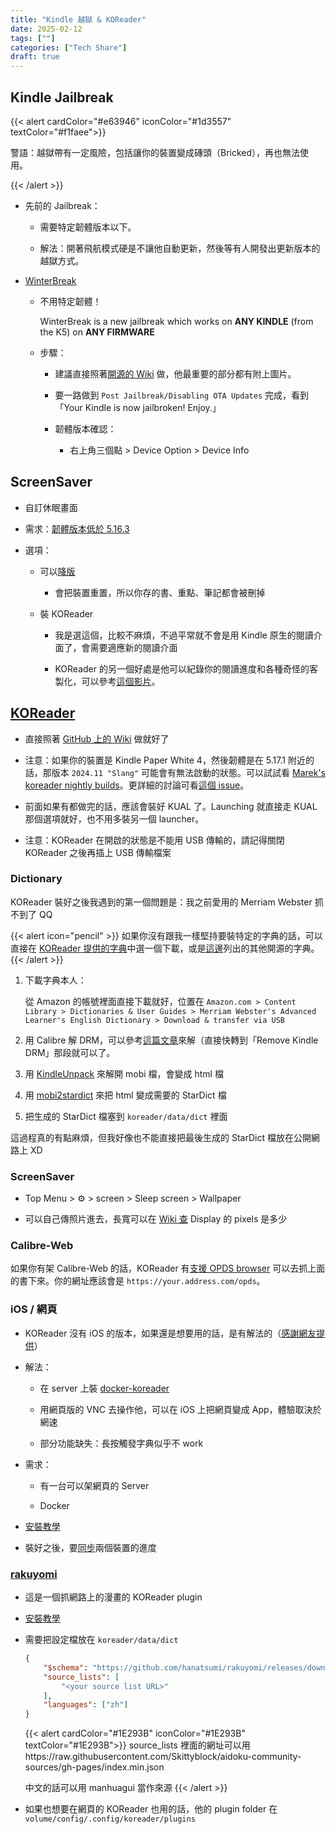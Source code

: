 ```yaml
---
title: "Kindle 越獄 & KOReader"
date: 2025-02-12
tags: [""]
categories: ["Tech Share"]
draft: true
---
```

## Kindle Jailbreak

{{< alert cardColor="#e63946" iconColor="#1d3557" textColor="#f1faee">}}

警語：越獄帶有一定風險，包括讓你的裝置變成磚頭（Bricked），再也無法使用。

{{< /alert >}}
<!--more-->

- 先前的 Jailbreak：

   - 需要特定韌體版本以下。

   - 解法：開著飛航模式硬是不讓他自動更新，然後等有人開發出更新版本的越獄方式。

- [WinterBreak](https://www.mobileread.com/forums/showthread.php?t=365372)

   - 不用特定韌體！

      WinterBreak is a new jailbreak which works on **ANY KINDLE** (from the K5) on **ANY FIRMWARE**

   - 步驟：

      - 建議直接照著[開源的 Wiki](https://kindlemodding.org/jailbreaking/WinterBreak/) 做，他最重要的部分都有附上圖片。

      - 要一路做到 `Post Jailbreak/Disabling OTA Updates` 完成，看到「Your Kindle is now jailbroken! Enjoy.」

      - 韌體版本確認：

         - 右上角三個點 > Device Option > Device Info

## ScreenSaver

- 自訂休眠畫面

- 需求：[韌體版本低於 5.16.3](https://www.mobileread.com/forums/showpost.php?p=4487524&postcount=3016)

- 選項：

   - 可以[降版](https://kindlemodding.org/firmware-and-flashing/downgrading/)

      - 會把裝置重置，所以你存的書、重點、筆記都會被刪掉

   - 裝 KOReader

      - 我是選這個，比較不麻煩，不過平常就不會是用 Kindle 原生的閱讀介面了，會需要適應新的閱讀介面

	  - KOReader 的另一個好處是他可以紀錄你的閱讀進度和各種奇怪的客製化，可以參考[這個影片](https://www.youtube.com/watch?v=HBKD7dh1rDU)。

## [KOReader](https://github.com/koreader/koreader)

- 直接照著 [GitHub 上的 Wiki](https://github.com/koreader/koreader/wiki/Installation-on-Kindle-devices) 做就好了

- 注意：如果你的裝置是 Kindle Paper White 4，然後韌體是在 5.17.1 附近的話，那版本 `2024.11 "Slang"` 可能會有無法啟動的狀態。可以試試看 [Marek's koreader nightly builds](https://fw.notmarek.com/khf/koreader/)。更詳細的討論可看[這個 issue](https://github.com/koreader/koreader/issues/12999#issuecomment-2569962928)。

- 前面如果有都做完的話，應該會裝好 KUAL 了。Launching 就直接走 KUAL 那個選項就好，也不用多裝另一個 launcher。

- 注意：KOReader 在開啟的狀態是不能用 USB 傳輸的，請記得關閉 KOReader 之後再插上 USB 傳輸檔案

### Dictionary

KOReader 裝好之後我遇到的第一個問題是：我之前愛用的 Merriam Webster 抓不到了 QQ

{{< alert icon="pencil" >}}
如果你沒有跟我一樣堅持要裝特定的字典的話，可以直接在 [KOReader 提供的字典](https://github.com/koreader/koreader/wiki/Dictionary-download)中選一個下載，或是[這邊](https://github.com/koreader/koreader/wiki/Dictionary-support#where-to-find--dictionaries)列出的其他開源的字典。
{{< /alert >}}

1. 下載字典本人：

   從 Amazon 的帳號裡面直接下載就好，位置在 `Amazon.com > Content Library > Dictionaries & User Guides > Merriam Webster's Advanced Learner's English Dictionary > Download & transfer via USB`

2. 用 Calibre 解 DRM，可以參考[這篇文章](https://www.reddit.com/r/Calibre/comments/1ck4w8e/2024_guide_on_removing_drm_from_kobo_kindle_ebooks/)來解（直接快轉到「Remove Kindle DRM」那段就可以了。

3. 用 [KindleUnpack](https://github.com/dougmassay/kindleunpack-calibre-plugin) 來解開 mobi 檔，會變成 html 檔

4. 用 [mobi2stardict](https://github.com/anezih/mobi2stardict/tree/main) 來把 html 變成需要的 StarDict 檔

5. 把生成的 StarDict 檔塞到 `koreader/data/dict` 裡面

這過程真的有點麻煩，但我好像也不能直接把最後生成的 StarDict 檔放在公開網路上 XD

### ScreenSaver

- Top Menu > ⚙︎ > screen > Sleep screen > Wallpaper

- 可以自己傳照片進去，長寬可以在 [Wiki 查](https://en.wikipedia.org/wiki/Amazon_Kindle#Device_specifications) Display 的 pixels 是多少

### Calibre-Web

如果你有架 Calibre-Web 的話，KOReader 有[支援 OPDS browser](https://github.com/koreader/koreader/wiki/OPDS-support) 可以去抓上面的書下來。你的網址應該會是 `https://your.address.com/opds`。

### iOS / 網頁

- KOReader 沒有 iOS 的版本，如果還是想要用的話，是有解法的（[感謝網友提供](https://www.facebook.com/groups/ereaderfamily/posts/7034302766626497)）

- 解法：

   - 在 server 上裝 [docker-koreader](https://github.com/zephyros-dev/docker-koreader)

   - 用網頁版的 VNC 去操作他，可以在 iOS 上把網頁變成 App，體驗取決於網速

   - 部分功能缺失：長按觸發字典似乎不 work

- 需求：

   - 有一台可以架網頁的 Server

   - Docker

- [安裝教學](https://github.com/zephyros-dev/docker-koreader?tab=readme-ov-file#installation)

- 裝好之後，要[同步](https://github.com/koreader/koreader/wiki/Progress-sync)兩個裝置的進度

### [rakuyomi](https://github.com/hanatsumi/rakuyomi)

- 這是一個抓網路上的漫畫的 KOReader plugin

- [安裝教學](https://github.com/hanatsumi/rakuyomi?tab=readme-ov-file#installation)

- 需要把設定檔放在 `koreader/data/dict` 
   
   ```json
   {
       "$schema": "https://github.com/hanatsumi/rakuyomi/releases/download/main/settings.schema.json",
       "source_lists": [
           "<your source list URL>"
       ],
       "languages": ["zh"]
   }
   ```

   {{< alert cardColor="#1E293B" iconColor="#1E293B" textColor="#1E293B">}}
   source_lists 裡面的網址可以用https://raw.githubusercontent.com/Skittyblock/aidoku-community-sources/gh-pages/index.min.json

   中文的話可以用 manhuagui 當作來源
   {{< /alert >}}



- 如果也想要在網頁的 KOReader 也用的話，他的 plugin folder 在 `volume/config/.config/koreader/plugins`